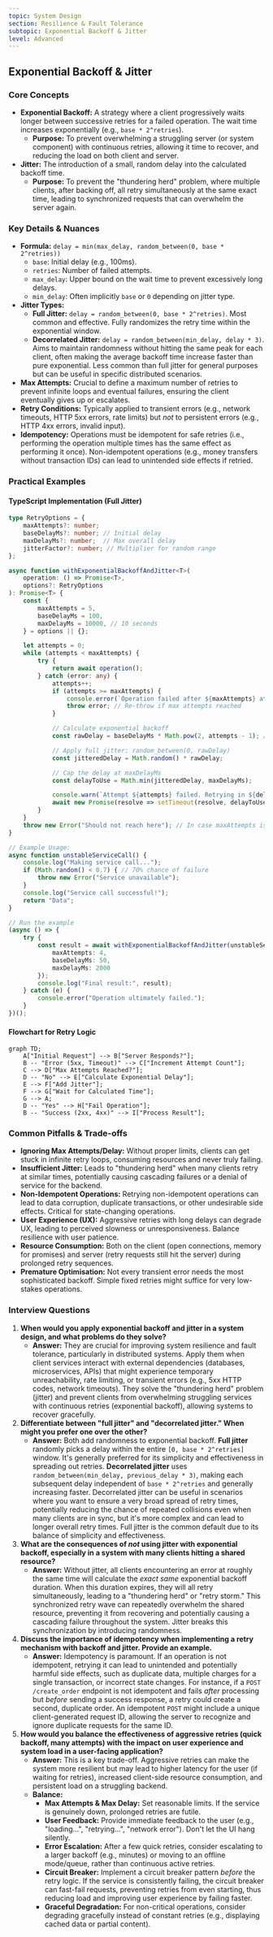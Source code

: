 ```yaml
---
topic: System Design
section: Resilience & Fault Tolerance
subtopic: Exponential Backoff & Jitter
level: Advanced
---
```


## Exponential Backoff & Jitter
### Core Concepts
*   **Exponential Backoff:** A strategy where a client progressively waits longer between successive retries for a failed operation. The wait time increases exponentially (e.g., `base * 2^retries`).
    *   **Purpose:** To prevent overwhelming a struggling server (or system component) with continuous retries, allowing it time to recover, and reducing the load on both client and server.
*   **Jitter:** The introduction of a small, random delay into the calculated backoff time.
    *   **Purpose:** To prevent the "thundering herd" problem, where multiple clients, after backing off, all retry simultaneously at the same exact time, leading to synchronized requests that can overwhelm the server again.

### Key Details & Nuances
*   **Formula:** `delay = min(max_delay, random_between(0, base * 2^retries))`
    *   `base`: Initial delay (e.g., 100ms).
    *   `retries`: Number of failed attempts.
    *   `max_delay`: Upper bound on the wait time to prevent excessively long delays.
    *   `min_delay`: Often implicitly `base` or `0` depending on jitter type.
*   **Jitter Types:**
    *   **Full Jitter:** `delay = random_between(0, base * 2^retries)`. Most common and effective. Fully randomizes the retry time within the exponential window.
    *   **Decorrelated Jitter:** `delay = random_between(min_delay, delay * 3)`. Aims to maintain randomness without hitting the same peak for each client, often making the average backoff time increase faster than pure exponential. Less common than full jitter for general purposes but can be useful in specific distributed scenarios.
*   **Max Attempts:** Crucial to define a maximum number of retries to prevent infinite loops and eventual failures, ensuring the client eventually gives up or escalates.
*   **Retry Conditions:** Typically applied to transient errors (e.g., network timeouts, HTTP 5xx errors, rate limits) but *not* to persistent errors (e.g., HTTP 4xx errors, invalid input).
*   **Idempotency:** Operations must be idempotent for safe retries (i.e., performing the operation multiple times has the same effect as performing it once). Non-idempotent operations (e.g., money transfers without transaction IDs) can lead to unintended side effects if retried.

### Practical Examples

#### TypeScript Implementation (Full Jitter)

```typescript
type RetryOptions = {
    maxAttempts?: number;
    baseDelayMs?: number; // Initial delay
    maxDelayMs?: number;  // Max overall delay
    jitterFactor?: number; // Multiplier for random range
};

async function withExponentialBackoffAndJitter<T>(
    operation: () => Promise<T>,
    options?: RetryOptions
): Promise<T> {
    const {
        maxAttempts = 5,
        baseDelayMs = 100,
        maxDelayMs = 10000, // 10 seconds
    } = options || {};

    let attempts = 0;
    while (attempts < maxAttempts) {
        try {
            return await operation();
        } catch (error: any) {
            attempts++;
            if (attempts >= maxAttempts) {
                console.error(`Operation failed after ${maxAttempts} attempts.`);
                throw error; // Re-throw if max attempts reached
            }

            // Calculate exponential backoff
            const rawDelay = baseDelayMs * Math.pow(2, attempts - 1); // 100, 200, 400, ...

            // Apply full jitter: random_between(0, rawDelay)
            const jitteredDelay = Math.random() * rawDelay;

            // Cap the delay at maxDelayMs
            const delayToUse = Math.min(jitteredDelay, maxDelayMs);

            console.warn(`Attempt ${attempts} failed. Retrying in ${delayToUse.toFixed(2)}ms...`);
            await new Promise(resolve => setTimeout(resolve, delayToUse));
        }
    }
    throw new Error("Should not reach here"); // In case maxAttempts is 0 or negative
}

// Example Usage:
async function unstableServiceCall() {
    console.log("Making service call...");
    if (Math.random() < 0.7) { // 70% chance of failure
        throw new Error("Service unavailable");
    }
    console.log("Service call successful!");
    return "Data";
}

// Run the example
(async () => {
    try {
        const result = await withExponentialBackoffAndJitter(unstableServiceCall, {
            maxAttempts: 4,
            baseDelayMs: 50,
            maxDelayMs: 2000
        });
        console.log("Final result:", result);
    } catch (e) {
        console.error("Operation ultimately failed.");
    }
})();
```

#### Flowchart for Retry Logic

```mermaid
graph TD;
    A["Initial Request"] --> B["Server Responds?"];
    B -- "Error (5xx, Timeout)" --> C["Increment Attempt Count"];
    C --> D["Max Attempts Reached?"];
    D -- "No" --> E["Calculate Exponential Delay"];
    E --> F["Add Jitter"];
    F --> G["Wait for Calculated Time"];
    G --> A;
    D -- "Yes" --> H["Fail Operation"];
    B -- "Success (2xx, 4xx)" --> I["Process Result"];
```

### Common Pitfalls & Trade-offs
*   **Ignoring Max Attempts/Delay:** Without proper limits, clients can get stuck in infinite retry loops, consuming resources and never truly failing.
*   **Insufficient Jitter:** Leads to "thundering herd" when many clients retry at similar times, potentially causing cascading failures or a denial of service for the backend.
*   **Non-Idempotent Operations:** Retrying non-idempotent operations can lead to data corruption, duplicate transactions, or other undesirable side effects. Critical for state-changing operations.
*   **User Experience (UX):** Aggressive retries with long delays can degrade UX, leading to perceived slowness or unresponsiveness. Balance resilience with user patience.
*   **Resource Consumption:** Both on the client (open connections, memory for promises) and server (retry requests still hit the server) during prolonged retry sequences.
*   **Premature Optimisation:** Not every transient error needs the most sophisticated backoff. Simple fixed retries might suffice for very low-stakes operations.

### Interview Questions
1.  **When would you apply exponential backoff and jitter in a system design, and what problems do they solve?**
    *   **Answer:** They are crucial for improving system resilience and fault tolerance, particularly in distributed systems. Apply them when client services interact with external dependencies (databases, microservices, APIs) that might experience temporary unreachability, rate limiting, or transient errors (e.g., 5xx HTTP codes, network timeouts). They solve the "thundering herd" problem (jitter) and prevent clients from overwhelming struggling services with continuous retries (exponential backoff), allowing systems to recover gracefully.
2.  **Differentiate between "full jitter" and "decorrelated jitter." When might you prefer one over the other?**
    *   **Answer:** Both add randomness to exponential backoff. **Full jitter** randomly picks a delay within the entire `[0, base * 2^retries]` window. It's generally preferred for its simplicity and effectiveness in spreading out retries. **Decorrelated jitter** uses `random_between(min_delay, previous_delay * 3)`, making each subsequent delay independent of `base * 2^retries` and generally increasing faster. Decorrelated jitter can be useful in scenarios where you want to ensure a very broad spread of retry times, potentially reducing the chance of repeated collisions even when many clients are in sync, but it's more complex and can lead to longer overall retry times. Full jitter is the common default due to its balance of simplicity and effectiveness.
3.  **What are the consequences of *not* using jitter with exponential backoff, especially in a system with many clients hitting a shared resource?**
    *   **Answer:** Without jitter, all clients encountering an error at roughly the same time will calculate the *exact same* exponential backoff duration. When this duration expires, they will all retry simultaneously, leading to a "thundering herd" or "retry storm." This synchronized retry wave can repeatedly overwhelm the shared resource, preventing it from recovering and potentially causing a cascading failure throughout the system. Jitter breaks this synchronization by introducing randomness.
4.  **Discuss the importance of idempotency when implementing a retry mechanism with backoff and jitter. Provide an example.**
    *   **Answer:** Idempotency is paramount. If an operation is not idempotent, retrying it can lead to unintended and potentially harmful side effects, such as duplicate data, multiple charges for a single transaction, or incorrect state changes. For instance, if a `POST /create_order` endpoint is not idempotent and fails *after* processing but *before* sending a success response, a retry could create a second, duplicate order. An idempotent `POST` might include a unique client-generated request ID, allowing the server to recognize and ignore duplicate requests for the same ID.
5.  **How would you balance the effectiveness of aggressive retries (quick backoff, many attempts) with the impact on user experience and system load in a user-facing application?**
    *   **Answer:** This is a key trade-off. Aggressive retries can make the system more resilient but may lead to higher latency for the user (if waiting for retries), increased client-side resource consumption, and persistent load on a struggling backend.
    *   **Balance:**
        *   **Max Attempts & Max Delay:** Set reasonable limits. If the service is genuinely down, prolonged retries are futile.
        *   **User Feedback:** Provide immediate feedback to the user (e.g., "loading...", "retrying...", "network error"). Don't let the UI hang silently.
        *   **Error Escalation:** After a few quick retries, consider escalating to a larger backoff (e.g., minutes) or moving to an offline mode/queue, rather than continuous active retries.
        *   **Circuit Breaker:** Implement a circuit breaker pattern *before* the retry logic. If the service is consistently failing, the circuit breaker can fast-fail requests, preventing retries from even starting, thus reducing load and improving user experience by failing faster.
        *   **Graceful Degradation:** For non-critical operations, consider degrading gracefully instead of constant retries (e.g., displaying cached data or partial content).